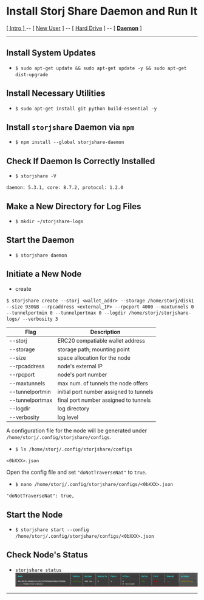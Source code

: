 # Install Storj Share Daemon and Run It
[ [ Intro ] ](README.md) -- [ [New User](user.md) ] -- [ [Hard Drive](harddrive.md) ] -- [ [**Daemon**](daemon.md) ]

-----
## Install System Updates
- `$ sudo apt-get update && sudo apt-get update -y && sudo apt-get dist-upgrade`

## Install Necessary Utilities
- `$ sudo apt-get install git python build-essential -y`
## Install `storjshare` Daemon via `npm`
- `$ npm install --global storjshare-daemon`

## Check If Daemon Is Correctly Installed
- `$ storjshare -V`
```
daemon: 5.3.1, core: 8.7.2, protocol: 1.2.0
```

## Make a New Directory for Log Files
- `$ mkdir ~/storjshare-logs`

## Start the Daemon
- `$ storjshare daemon`

## Initiate a New Node
- create
```
$ storjshare create --storj <wallet_addr> --storage /home/storj/disk1 --size 930GB --rpcaddress <external_IP> --rpcport 4000 --maxtunnels 0 --tunnelportmin 0 --tunnelportmax 0 --logdir /home/storj/storjshare-logs/ --verbosity 3
```
| Flag        | Description           
| ------------- |-------------|
| --storj | ERC20 compatiable wallet address |
| --storage      | storage path; mounting point|
| --size | space allocation for the node     |
| --rpcaddress      | node's external IP |
| --rpcport      | node's port number      |
| --maxtunnels | max num. of tunnels the node offers      |
| --tunnelportmin      | initial port number assigned to tunnels |
| --tunnelportmax      | final port number assigned to tunnels |
| --logdir | log directory |
| --verbosity | log level |
A configuration file for the node will be generated under `/home/storj/.config/storjshare/configs`. 
- `$ ls /home/storj/.config/storjshare/configs`
```
<0bXXX>.json
```
Open the config file and set `"doNotTraverseNat"` to `true`.

- `$ nano /home/storj/.config/storjshare/configs/<0bXXX>.json`
```
"doNotTraverseNat": true,
```

## Start the Node
- `$ storjshare start --config /home/storj/.config/storjshare/configs/<0bXXX>.json`

## Check Node's Status
- `storjshare status`
![status](pics/status.png)

---